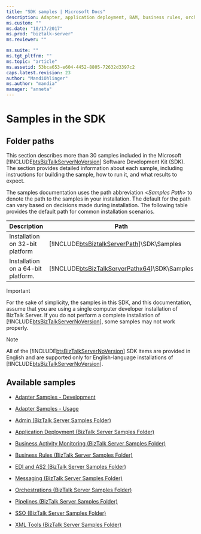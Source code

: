 ```yaml
---
title: "SDK samples | Microsoft Docs"
description: Adapter, application deployment, BAM, business rules, orchestration, pipeline, and more SDK samples available in BizTalk Server
ms.custom: ""
ms.date: "10/17/2017"
ms.prod: "biztalk-server"
ms.reviewer: ""

ms.suite: ""
ms.tgt_pltfrm: ""
ms.topic: "article"
ms.assetid: 53bca653-e604-4452-8805-72632d3397c2
caps.latest.revision: 23
author: "MandiOhlinger"
ms.author: "mandia"
manager: "anneta"
---
```

# Samples in the SDK

## Folder paths
This section describes more than 30 samples included in the Microsoft [!INCLUDE[btsBizTalkServerNoVersion](../includes/btsbiztalkservernoversion-md.md)] Software Development Kit (SDK). The section provides detailed information about each sample, including instructions for building the sample, how to run it, and what results to expect.  
  
 The samples documentation uses the path abbreviation \<*Samples Path*\> to denote the path to the samples in your installation. The default for the path can vary based on decisions made during installation. The following table provides the default path for common installation scenarios.  
  
|Description|Path|  
|-----------------|----------|  
|Installation on 32-bit platform|[!INCLUDE[btsBiztalkServerPath](../includes/btsbiztalkserverpath-md.md)]\SDK\Samples|  
|Installation on a 64-bit platform.|[!INCLUDE[btsBizTalkServerPathx64](../includes/btsbiztalkserverpathx64-md.md)]\SDK\Samples|  
  
> [!IMPORTANT]
>  For the sake of simplicity, the samples in this SDK, and this documentation, assume that you are using a single computer developer installation of BizTalk Server. If you do not perform a complete installation of [!INCLUDE[btsBizTalkServerNoVersion](../includes/btsbiztalkservernoversion-md.md)], some samples may not work properly.  
  
> [!NOTE]
>  All of the [!INCLUDE[btsBizTalkServerNoVersion](../includes/btsbiztalkservernoversion-md.md)] SDK items are provided in English and are supported only for English-language installations of [!INCLUDE[btsBizTalkServerNoVersion](../includes/btsbiztalkservernoversion-md.md)].  
  
## Available samples 
  
-   [Adapter Samples - Development](../core/adapter-samples-development.md)  
  
-   [Adapter Samples - Usage](../core/adapter-samples-usage.md)  
  
-   [Admin (BizTalk Server Samples Folder)](../core/admin-biztalk-server-samples-folder.md)  
  
-   [Application Deployment (BizTalk Server Samples Folder)](../core/application-deployment-biztalk-server-samples-folder.md)  
  
-   [Business Activity Monitoring (BizTalk Server Samples Folder)](../core/business-activity-monitoring-biztalk-server-samples-folder.md)  
  
-   [Business Rules (BizTalk Server Samples Folder)](../core/business-rules-biztalk-server-samples-folder.md)  
  
-   [EDI and AS2 (BizTalk Server Samples Folder)](../core/edi-and-as2-biztalk-server-samples-folder.md)  
  
-   [Messaging (BizTalk Server Samples Folder)](../core/messaging-biztalk-server-samples-folder.md)  
  
-   [Orchestrations (BizTalk Server Samples Folder)](../core/orchestrations-biztalk-server-samples-folder.md)  
  
-   [Pipelines (BizTalk Server Samples Folder)](../core/pipelines-biztalk-server-samples-folder.md)  
  
-   [SSO (BizTalk Server Samples Folder)](../core/sso-biztalk-server-samples-folder.md)  
  
-   [XML Tools (BizTalk Server Samples Folder)](../core/xml-tools-biztalk-server-samples-folder.md)